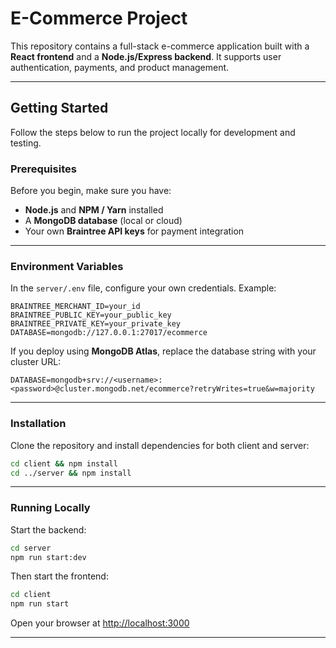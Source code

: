 # E-Commerce Project

<!-- [![Project Preview](https://img.youtube.com/vi/lXk14qt2D28/0.jpg)](https://www.youtube.com/watch?v=lXk14qt2D28) -->

This repository contains a full-stack e-commerce application built with a **React frontend** and a **Node.js/Express backend**. It supports user authentication, payments, and product management.

---

## Getting Started

Follow the steps below to run the project locally for development and testing.

### Prerequisites

Before you begin, make sure you have:

- **Node.js** and **NPM / Yarn** installed  
- A **MongoDB database** (local or cloud)  
- Your own **Braintree API keys** for payment integration  

---

### Environment Variables

In the `server/.env` file, configure your own credentials. Example:

```env
BRAINTREE_MERCHANT_ID=your_id
BRAINTREE_PUBLIC_KEY=your_public_key
BRAINTREE_PRIVATE_KEY=your_private_key
DATABASE=mongodb://127.0.0.1:27017/ecommerce
```

If you deploy using **MongoDB Atlas**, replace the database string with your cluster URL:

```env
DATABASE=mongodb+srv://<username>:<password>@cluster.mongodb.net/ecommerce?retryWrites=true&w=majority
```

---

### Installation

Clone the repository and install dependencies for both client and server:

```bash
cd client && npm install
cd ../server && npm install
```

---

### Running Locally

Start the backend:

```bash
cd server
npm run start:dev
```

Then start the frontend:

```bash
cd client
npm run start
```

Open your browser at [http://localhost:3000](http://localhost:3000)

---
